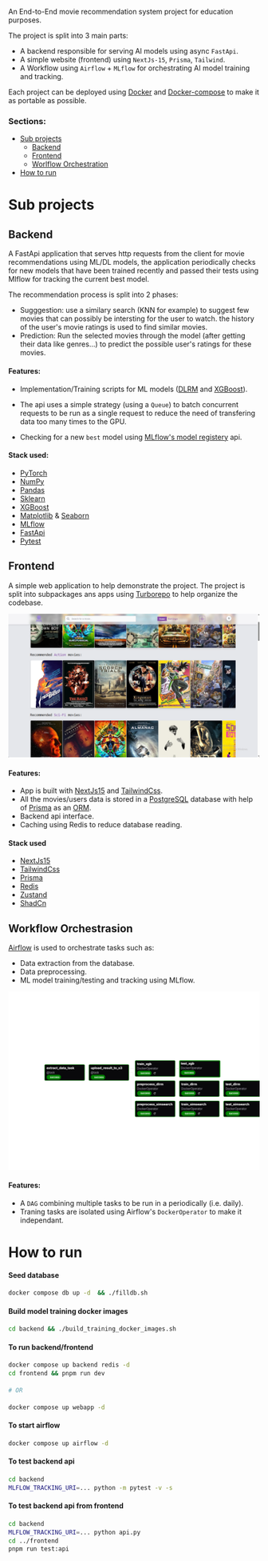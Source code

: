 An End-to-End movie recommendation system project for education purposes.

The project is split into 3 main parts:

- A backend responsible for serving AI models using async `FastApi`.
- A simple website (frontend) using `NextJs-15`, `Prisma`, `Tailwind`.
- A Workflow using `Airflow` + `MLflow` for orchestrating AI model training and tracking.

Each project can be deployed using [Docker](https://www.docker.com/) and [Docker-compose](https://docs.docker.com/compose/) to make it as portable as possible.

### Sections:

- [Sub projects](#sub-projects)
    - [Backend](#backend)
    - [Frontend](#frontend)
    - [Worlflow Orchestration](#workflow-orchestrasion)
- [How to run](#how-to-run)

# Sub projects

## Backend

A FastApi application that serves http requests from the client for movie recommendations using ML/DL models, the application periodically checks for new models that have been trained recently and passed their tests using Mlflow for tracking the current best model.

The recommendation process is split into 2 phases:

- Sugggestion: use a similary search (KNN for example) to suggest few movies that can possibly be intersting for the user to watch. the history of the user's movie ratings is used to find similar movies.
- Prediction: Run the selected movies through the model (after getting their data like genres...) to predict the possible user's ratings for these movies.

#### Features:

- Implementation/Training scripts for ML models ([DLRM](https://github.com/facebookresearch/dlrm) and [XGBoost](https://xgboost.readthedocs.io/en/stable/)).

- The api uses a simple strategy (using a `Queue`) to batch concurrent requests to be run as a single request to reduce the need of transfering data too many times to the GPU.

- Checking for a new `best` model using [MLflow's model registery](https://mlflow.org/docs/latest/ml/model-registry/) api.

#### Stack used:

- [PyTorch](https://pytorch.org/)
- [NumPy](https://numpy.org/)
- [Pandas](https://pandas.pydata.org/)
- [Sklearn](https://scikit-learn.org/stable/)
- [XGBoost](https://xgboost.readthedocs.io/en/stable/)
- [Matplotlib](https://matplotlib.org/) &  [Seaborn](https://seaborn.pydata.org/)
- [MLflow](https://mlflow.org/)
- [FastApi](https://fastapi.tiangolo.com/)
- [Pytest](https://docs.pytest.org/en/stable/)

## Frontend

A simple web application to help demonstrate the project. The project is split into subpackages ans apps using [Turborepo](http://turborepo.com/) to help organize the codebase.

![website screenshot](assets/website-screenshot.png)

#### Features:

- App is built with [NextJs15](https://nextjs.org/) and [TailwindCss](https://tailwindcss.com/).
- All the movies/users data is stored in a [PostgreSQL](https://www.postgresql.org/) database with help of [Prisma](https://www.prisma.io/) as an [ORM](https://en.wikipedia.org/wiki/Object%E2%80%93relational_mapping).
- Backend api interface.
- Caching using Redis to reduce database reading.

#### Stack used

- [NextJs15](https://nextjs.org/)
- [TailwindCss](https://tailwindcss.com/)
- [Prisma](https://www.prisma.io/)
- [Redis](https://redis.io/)
- [Zustand](https://zustand.docs.pmnd.rs/getting-started/introduction)
- [ShadCn](https://ui.shadcn.com/)

## Workflow Orchestrasion

[Airflow](https://airflow.apache.org/) is used to orchestrate tasks such as:
- Data extraction from the database.
- Data preprocessing.
- ML model training/testing and tracking using MLflow.

![DAG](assets/movie_recommender-dag-graph.png)

#### Features:

- A `DAG` combining multiple tasks to be run in a  periodically (i.e. daily).
- Traning tasks are isolated using Airflow's `DockerOperator` to make it independant. 

# How to run

#### Seed database

```bash
docker compose db up -d  && ./filldb.sh
```

#### Build model  training docker images

```bash
cd backend && ./build_training_docker_images.sh
```
#### To run backend/frontend

```bash
docker compose up backend redis -d
cd frontend && pnpm run dev

# OR

docker compose up webapp -d
```
#### To start airflow

```bash
docker compose up airflow -d
```

#### To test backend api

```bash
cd backend
MLFLOW_TRACKING_URI=... python -m pytest -v -s
```
#### To test backend api from frontend

```bash
cd backend
MLFLOW_TRACKING_URI=... python api.py
cd ../frontend
pnpm run test:api
```